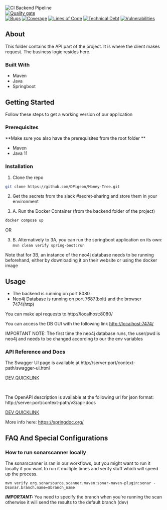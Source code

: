 ![CI Backend Pipeline](https://github.com/DPigeon/Money-Tree/workflows/CI%20Backend%20Pipeline/badge.svg)
</br>
[![Quality gate](https://sonarcloud.io/api/project_badges/quality_gate?project=money-tree_BACKEND)](https://sonarcloud.io/dashboard?id=money-tree_BACKEND)
</br>
[![Bugs](https://sonarcloud.io/api/project_badges/measure?project=money-tree_BACKEND&metric=bugs)](https://sonarcloud.io/dashboard?id=money-tree_BACKEND)
[![Coverage](https://sonarcloud.io/api/project_badges/measure?project=money-tree_BACKEND&metric=coverage)](https://sonarcloud.io/dashboard?id=money-tree_BACKEND)
[![Lines of Code](https://sonarcloud.io/api/project_badges/measure?project=money-tree_BACKEND&metric=ncloc)](https://sonarcloud.io/dashboard?id=money-tree_BACKEND)
[![Technical Debt](https://sonarcloud.io/api/project_badges/measure?project=money-tree_BACKEND&metric=sqale_index)](https://sonarcloud.io/dashboard?id=money-tree_BACKEND)
[![Vulnerabilities](https://sonarcloud.io/api/project_badges/measure?project=money-tree_BACKEND&metric=vulnerabilities)](https://sonarcloud.io/dashboard?id=money-tree_BACKEND)


<!-- ABOUT -->
## About
This folder contains the API part of the project. It is where the client makes request. The business logic resides here.


### Built With
* Maven
* Java
* Springboot


<!-- GETTING STARTED -->
## Getting Started

Follow these steps to get a working version of our application

### Prerequisites

**Make sure you also have the prerequisites from the root folder **

* Maven
* Java 11

### Installation

1. Clone the repo
```sh
git clone https://github.com/DPigeon/Money-Tree.git
```
2. Get the secrets from the slack #secret-sharing and store them in your environment

3. A. Run the Docker Container (from the backend folder of the project)
```sh
docker compose up
```

OR

3. B. Alternatively to 3A, you can run the springboot application on its own:
`mvn clean verify spring-boot:run`

Note that for 3B, an instance of the neo4j database needs to be running beforehand, either by downloading it on their website or using the docker image

<!-- USAGE EXAMPLES -->
## Usage

* The backend is running on port 8080
* Neo4j Database is running on port 7687(bolt) and the browser 7474(http)

You can make api requests to http://localhost:8080/

You can access the DB GUI with the following link [http://localhost:7474/](http://localhost:7474/)


IMPORTANT NOTE: The first time the neo4j database runs, the user/pwd is neo4j and needs to be changed according to our the env variables


### API Reference and Docs
The Swagger UI page is available at http://server:port/context-path/swagger-ui.html

[DEV QUICKLINK](http://money-tree.tech:8080/api/v1/swagger-ui.html)

</br>

The OpenAPI description is available at the following url for json format: http://server:port/context-path/v3/api-docs

[DEV QUICKLINK](http://money-tree.tech:8080/api/v1/v3/api-docs)


More info here: 
https://springdoc.org/

<!-- MARKDOWN LINKS & IMAGES -->
<!-- https://www.markdownguide.org/basic-syntax/#reference-style-links -->
[ci-shield]: https://github.com/DPigeon/Money-Tree/workflows/CI%20Pipeline/badge.svg
[ci-url]: https://github.com/DPigeon/Money-Tree/actions

## FAQ And Special Configurations

### How to run sonarscanner locally
The sonarscanner is ran in our workflows, but you might want to run it locally if you want to run it multiple times and verify stuff which will speed up the process.

`mvn verify org.sonarsource.scanner.maven:sonar-maven-plugin:sonar -Dsonar.branch.name=$branch_name`

***IMPORTANT:*** You need to specify the branch when you're running the scan otherwise it will send the results to the default branch (dev)

